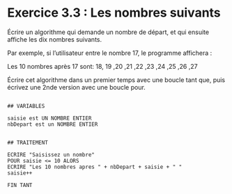 # Exercice 3.3 : Les nombres suivants
Écrire un algorithme qui demande un nombre de départ, et qui ensuite affiche les dix nombres suivants.

Par exemple, si l’utilisateur entre le nombre 17, le programme affichera :

Les 10 nombres après 17 sont: 18, 19 ,20 ,21 ,22 ,23 ,24 ,25 ,26 ,27

Écrire cet algorithme dans un premier temps avec une boucle tant que, puis écrivez une 2nde version avec une boucle pour.


```

## VARIABLES

saisie est UN NOMBRE ENTIER
nbDepart est un NOMBRE ENTIER


## TRAITEMENT

ECRIRE "Saisissez un nombre"
POUR saisie <= 10 ALORS
ECRIRE "Les 10 nombres apres " + nbDepart + saisie + " " 
saisie++

FIN TANT
